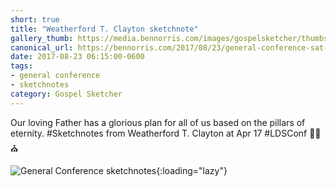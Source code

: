 ```yaml
---
short: true
title: "Weatherford T. Clayton sketchnote"
gallery_thumb: https://media.bennorris.com/images/gospelsketcher/thumbs/apr-17-1-clayton.jpg
canonical_url: https://bennorris.com/2017/08/23/general-conference-sat-am-3-clayton-sketchnote
date: 2017-08-23 06:15:00-0600
tags:
- general conference
- sketchnotes
category: Gospel Sketcher
---
```


Our loving Father has a glorious plan for all of us based on the pillars of eternity. #Sketchnotes from Weatherford T. Clayton at Apr 17 #LDSConf ✍🏼⛪️

![General Conference sketchnotes](https://media.bennorris.com/images/gospelsketcher/general-conference/apr-2017/apr-17-1-clayton.jpg){:loading="lazy"}
